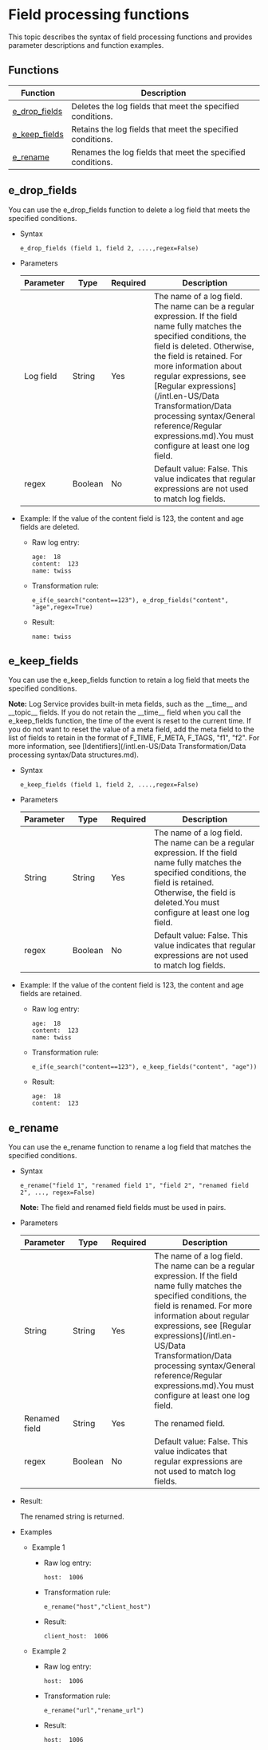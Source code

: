 # Field processing functions

This topic describes the syntax of field processing functions and provides parameter descriptions and function examples.

## Functions

|Function|Description|
|--------|-----------|
|[e\_drop\_fields](#section_q8m_zn8_uvj)|Deletes the log fields that meet the specified conditions.|
|[e\_keep\_fields](#section_e3g_856_vs6)|Retains the log fields that meet the specified conditions.|
|[e\_rename](#section_dg9_67q_cjh)|Renames the log fields that meet the specified conditions.|

## e\_drop\_fields

You can use the e\_drop\_fields function to delete a log field that meets the specified conditions.

-   Syntax

    ```
    e_drop_fields (field 1, field 2, ....,regex=False)
    ```

-   Parameters

    |Parameter|Type|Required|Description|
    |---------|----|--------|-----------|
    |Log field|String|Yes|The name of a log field. The name can be a regular expression. If the field name fully matches the specified conditions, the field is deleted. Otherwise, the field is retained. For more information about regular expressions, see [Regular expressions](/intl.en-US/Data Transformation/Data processing syntax/General reference/Regular expressions.md).You must configure at least one log field. |
    |regex|Boolean|No|Default value: False. This value indicates that regular expressions are not used to match log fields.|

-   Example: If the value of the content field is 123, the content and age fields are deleted.
    -   Raw log entry:

        ```
        age:  18
        content:  123
        name: twiss
        ```

    -   Transformation rule:

        ```
        e_if(e_search("content==123"), e_drop_fields("content", "age",regex=True)
        ```

    -   Result:

        ```
        name: twiss
        ```


## e\_keep\_fields

You can use the e\_keep\_fields function to retain a log field that meets the specified conditions.

**Note:** Log Service provides built-in meta fields, such as the \_\_time\_\_ and \_\_topic\_\_ fields. If you do not retain the \_\_time\_\_ field when you call the e\_keep\_fields function, the time of the event is reset to the current time. If you do not want to reset the value of a meta field, add the meta field to the list of fields to retain in the format of F\_TIME, F\_META, F\_TAGS, "f1", "f2". For more information, see [Identifiers](/intl.en-US/Data Transformation/Data processing syntax/Data structures.md).

-   Syntax

    ```
    e_keep_fields (field 1, field 2, ....,regex=False)
    ```

-   Parameters

    |Parameter|Type|Required|Description|
    |---------|----|--------|-----------|
    |String|String|Yes|The name of a log field. The name can be a regular expression. If the field name fully matches the specified conditions, the field is retained. Otherwise, the field is deleted.You must configure at least one log field. |
    |regex|Boolean|No|Default value: False. This value indicates that regular expressions are not used to match log fields.|

-   Example: If the value of the content field is 123, the content and age fields are retained.
    -   Raw log entry:

        ```
        age:  18
        content:  123
        name: twiss
        ```

    -   Transformation rule:

        ```
        e_if(e_search("content==123"), e_keep_fields("content", "age"))
        ```

    -   Result:

        ```
        age:  18
        content:  123
        ```


## e\_rename

You can use the e\_rename function to rename a log field that matches the specified conditions.

-   Syntax

    ```
    e_rename("field 1", "renamed field 1", "field 2", "renamed field 2", ..., regex=False)
    ```

    **Note:** The field and renamed field fields must be used in pairs.

-   Parameters

    |Parameter|Type|Required|Description|
    |---------|----|--------|-----------|
    |String|String|Yes|The name of a log field. The name can be a regular expression. If the field name fully matches the specified conditions, the field is renamed. For more information about regular expressions, see [Regular expressions](/intl.en-US/Data Transformation/Data processing syntax/General reference/Regular expressions.md).You must configure at least one log field. |
    |Renamed field|String|Yes|The renamed field.|
    |regex|Boolean|No|Default value: False. This value indicates that regular expressions are not used to match log fields.|

-   Result:

    The renamed string is returned.

-   Examples
    -   Example 1
        -   Raw log entry:

            ```
            host:  1006
            ```

        -   Transformation rule:

            ```
            e_rename("host","client_host")
            ```

        -   Result:

            ```
            client_host:  1006
            ```

    -   Example 2
        -   Raw log entry:

            ```
            host:  1006
            ```

        -   Transformation rule:

            ```
            e_rename("url","rename_url")
            ```

        -   Result:

            ```
            host:  1006
            ```


